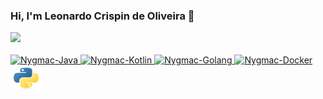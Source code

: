 ### Hi, I'm Leonardo Crispin de Oliveira 👋

<div>
    <a href="">
    <img height="180em" src="https://github-readme-stats.vercel.app/api?username=NygmaC&show_icons=true&theme=dark">    
</div>
 <br>   
<div style="display: inline_block">
    <img src="https://cdn.jsdelivr.net/gh/devicons/devicon/icons/java/java-plain-wordmark.svg" alt="Nygmac-Java" height="40" width="50"/>
    <img src="https://cdn.jsdelivr.net/gh/devicons/devicon/icons/kotlin/kotlin-original.svg" alt="Nygmac-Kotlin" height="40" width="50"/>
    <img src="https://cdn.jsdelivr.net/gh/devicons/devicon/icons/go/go-original.svg" alt="Nygmac-Golang" height="40" width="50"/>
    <img src="https://cdn.jsdelivr.net/gh/devicons/devicon/icons/docker/docker-original-wordmark.svg" alt="Nygmac-Docker" height="40" width="50"/>
    <img src="https://raw.githubusercontent.com/devicons/devicon/master/icons/python/python-original.svg" alt="Nygmac-Python" height="40" width="50"/>
</div>
  
